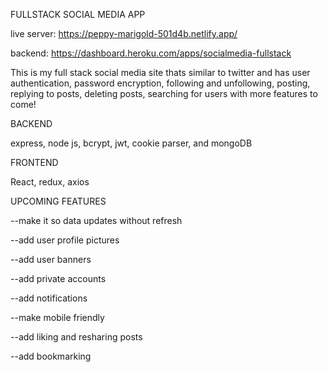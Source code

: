 FULLSTACK SOCIAL MEDIA APP

live server: https://peppy-marigold-501d4b.netlify.app/

backend: https://dashboard.heroku.com/apps/socialmedia-fullstack

This is my full stack social media site thats similar to twitter and has user authentication, password encryption, following and unfollowing, posting, replying to posts, deleting posts, searching for users with more features to come! 

BACKEND

express, node js, bcrypt, jwt,  cookie parser, and mongoDB 

FRONTEND

React, redux, axios 

UPCOMING FEATURES

--make it so data updates without refresh

--add user profile pictures 

--add user banners

--add private accounts

--add notifications 

--make mobile friendly

--add liking and resharing posts

--add bookmarking

